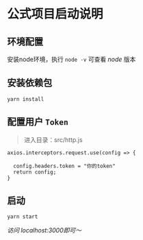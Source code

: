 # 公式项目启动说明

## 环境配置

安装node环境，执行 `node -v` 可查看 *node* 版本

## 安装依赖包

```
yarn install
```

## 配置用户 `Token`

> 进入目录：src/http.js


```
axios.interceptors.request.use(config => {
  
  config.headers.token = "你的token"
  return config;
}
```

## 启动

```
yarn start
```

*访问 localhost:3000即可～* 